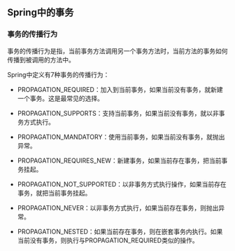 ## Spring中的事务



### 事务的传播行为

事务的传播行为是指，当前事务方法调用另一个事务方法时，当前方法的事务如何传播到被调用的方法中。

Spring中定义有7种事务的传播行为：

- PROPAGATION_REQUIRED：加入到当前事务，如果当前没有事务，就新建一个事务。这是最常见的选择。 

- PROPAGATION_SUPPORTS：支持当前事务，如果当前没有事务，就以非事务方式执行。 

- PROPAGATION_MANDATORY：使用当前事务，如果当前没有事务，就抛出异常。 

- PROPAGATION_REQUIRES_NEW：新建事务，如果当前存在事务，把当前事务挂起。 

- PROPAGATION_NOT_SUPPORTED：以非事务方式执行操作，如果当前存在事务，就把当前事务挂起。 

- PROPAGATION_NEVER：以非事务方式执行，如果当前存在事务，则抛出异常。 

- PROPAGATION_NESTED：如果当前存在事务，则在嵌套事务内执行。如果当前没有事务，则执行与PROPAGATION_REQUIRED类似的操作。